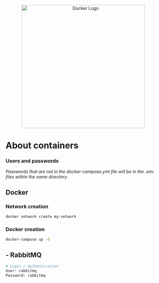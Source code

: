 <p align="center">
  <img src="https://i.imgur.com/z6SRxKv.jpg" width="400" alt="Docker Logo" />
</p>

# About  containers

### Users and passwords

<em>Passwords that are not in the docker-compose.yml file will be in the .env files within the same directory.</em>

## Docker

### Network creation

```bash
docker network create my-network
```

### Docker creation

```bash
docker-compose up -d
```

## - RabbitMQ

```bash
# Login / Authentication
User: rabbitmq
Password: rabbitmq
```